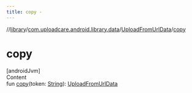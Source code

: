 ```yaml
---
title: copy -
---
```

//[library](../../index.md)/[com.uploadcare.android.library.data](../index.md)/[UploadFromUrlData](index.md)/[copy](copy.md)



# copy  
[androidJvm]  
Content  
fun [copy](copy.md)(token: [String](https://kotlinlang.org/api/latest/jvm/stdlib/kotlin/-string/index.html)): [UploadFromUrlData](index.md)  



